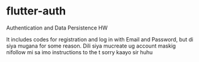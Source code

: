 # flutter-auth
Authentication and Data Persistence HW

It includes codes for registration and log in with Email and Password, but di siya mugana for some reason. Dili siya mucreate ug account maskig nifollow mi sa imo instructions to the t sorry kaayo sir huhu
